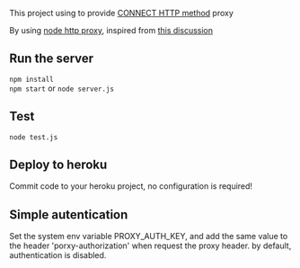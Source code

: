 This project using to provide [CONNECT HTTP method](http://en.wikipedia.org/wiki/HTTP_tunnel#HTTP_CONNECT_Tunneling) proxy

By using [node http proxy](https://github.com/nodejitsu/node-http-proxy), inspired from [this discussion](https://github.com/nodejitsu/node-http-proxy/issues/230)


## Run the server
`npm install`  
`npm start` or `node server.js`

## Test
`node test.js`

## Deploy to heroku
Commit code to your heroku project, no configuration is required!

## Simple autentication
Set the system env variable PROXY_AUTH_KEY, and add the same value to the header 'porxy-authorization' when request the proxy header.
by default, authentication is disabled.
